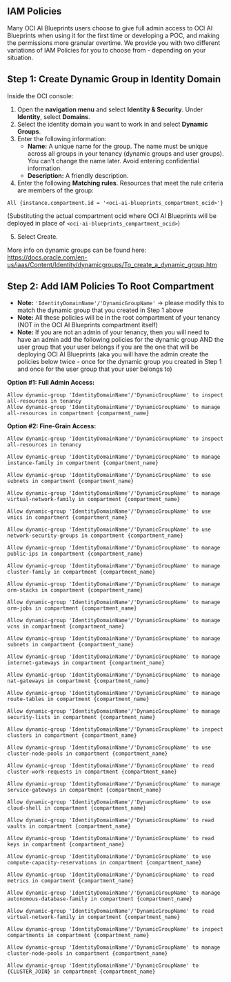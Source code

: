 ## IAM Policies

Many OCI AI Blueprints users choose to give full admin access to OCI AI Blueprints when using it for the first time or developing a POC, and making the permissions more granular overtime. We provide you with two different variations of IAM Policies for you to choose from - depending on your situation.

## Step 1: Create Dynamic Group in Identity Domain

Inside the OCI console:

1. Open the **navigation menu** and select **Identity & Security**. Under **Identity**, select **Domains**.
2. Select the identity domain you want to work in and select **Dynamic Groups**.
3. Enter the following information:
   - **Name:** A unique name for the group. The name must be unique across all groups in your tenancy (dynamic groups and user groups). You can't change the name later. Avoid entering confidential information.
   - **Description:** A friendly description.
4. Enter the following **Matching rules**. Resources that meet the rule criteria are members of the group:

```
All {instance.compartment.id = '<oci-ai-blueprints_compartment_ocid>'}
```

(Substituting the actual compartment ocid where OCI AI Blueprints will be deployed in place of `<oci-ai-blueprints_compartment_ocid>`)

5. Select Create.

More info on dynamic groups can be found here: https://docs.oracle.com/en-us/iaas/Content/Identity/dynamicgroups/To_create_a_dynamic_group.htm

## Step 2: Add IAM Policies To Root Compartment

- **Note:** `'IdentityDomainName'/'DynamicGroupName'` -> please modify this to match the dynamic group that you created in Step 1 above
- **Note:** All these policies will be in the root compartment of your tenancy (NOT in the OCI AI Blueprints compartment itself)
- **Note:** If you are not an admin of your tenancy, then you will need to have an admin add the following policies for the dynamic group AND the user group that your user belongs if you are the one that will be deploying OCI AI Blueprints (aka you will have the admin create the policies below twice - once for the dynamic group you created in Step 1 and once for the user group that your user belongs to)

**Option #1: Full Admin Access:**

```
Allow dynamic-group 'IdentityDomainName'/'DynamicGroupName' to inspect all-resources in tenancy
Allow dynamic-group 'IdentityDomainName'/'DynamicGroupName' to manage all-resources in compartment {comparment_name}
```

**Option #2: Fine-Grain Access:**

```
Allow dynamic-group 'IdentityDomainName'/'DynamicGroupName' to inspect all-resources in tenancy

Allow dynamic-group 'IdentityDomainName'/'DynamicGroupName' to manage instance-family in compartment {compartment_name}

Allow dynamic-group 'IdentityDomainName'/'DynamicGroupName' to use subnets in compartment {compartment_name}

Allow dynamic-group 'IdentityDomainName'/'DynamicGroupName' to manage virtual-network-family in compartment {compartment_name}

Allow dynamic-group 'IdentityDomainName'/'DynamicGroupName' to use vnics in compartment {compartment_name}

Allow dynamic-group 'IdentityDomainName'/'DynamicGroupName' to use network-security-groups in compartment {compartment_name}

Allow dynamic-group 'IdentityDomainName'/'DynamicGroupName' to manage public-ips in compartment {compartment_name}

Allow dynamic-group 'IdentityDomainName'/'DynamicGroupName' to manage cluster-family in compartment {compartment_name}

Allow dynamic-group 'IdentityDomainName'/'DynamicGroupName' to manage orm-stacks in compartment {compartment_name}

Allow dynamic-group 'IdentityDomainName'/'DynamicGroupName' to manage orm-jobs in compartment {compartment_name}

Allow dynamic-group 'IdentityDomainName'/'DynamicGroupName' to manage vcns in compartment {compartment_name}

Allow dynamic-group 'IdentityDomainName'/'DynamicGroupName' to manage subnets in compartment {compartment_name}

Allow dynamic-group 'IdentityDomainName'/'DynamicGroupName' to manage internet-gateways in compartment {compartment_name}

Allow dynamic-group 'IdentityDomainName'/'DynamicGroupName' to manage nat-gateways in compartment {compartment_name}

Allow dynamic-group 'IdentityDomainName'/'DynamicGroupName' to manage route-tables in compartment {compartment_name}

Allow dynamic-group 'IdentityDomainName'/'DynamicGroupName' to manage security-lists in compartment {compartment_name}

Allow dynamic-group 'IdentityDomainName'/'DynamicGroupName' to inspect clusters in compartment {compartment_name}

Allow dynamic-group 'IdentityDomainName'/'DynamicGroupName' to use cluster-node-pools in compartment {compartment_name}

Allow dynamic-group 'IdentityDomainName'/'DynamicGroupName' to read cluster-work-requests in compartment {compartment_name}

Allow dynamic-group 'IdentityDomainName'/'DynamicGroupName' to manage service-gateways in compartment {compartment_name}

Allow dynamic-group 'IdentityDomainName'/'DynamicGroupName' to use cloud-shell in compartment {compartment_name}

Allow dynamic-group 'IdentityDomainName'/'DynamicGroupName' to read vaults in compartment {compartment_name}

Allow dynamic-group 'IdentityDomainName'/'DynamicGroupName' to read keys in compartment {compartment_name}

Allow dynamic-group 'IdentityDomainName'/'DynamicGroupName' to use compute-capacity-reservations in compartment {compartment_name}

Allow dynamic-group 'IdentityDomainName'/'DynamicGroupName' to read metrics in compartment {compartment_name}

Allow dynamic-group 'IdentityDomainName'/'DynamicGroupName' to manage autonomous-database-family in compartment {compartment_name}

Allow dynamic-group 'IdentityDomainName'/'DynamicGroupName' to read virtual-network-family in compartment {compartment_name}

Allow dynamic-group 'IdentityDomainName'/'DynamicGroupName' to inspect compartments in compartment {compartment_name}

Allow dynamic-group 'IdentityDomainName'/'DynamicGroupName' to manage cluster-node-pools in compartment {compartment_name}

Allow dynamic-group 'IdentityDomainName'/'DynamicGroupName' to {CLUSTER_JOIN} in compartment {compartment_name}
```
